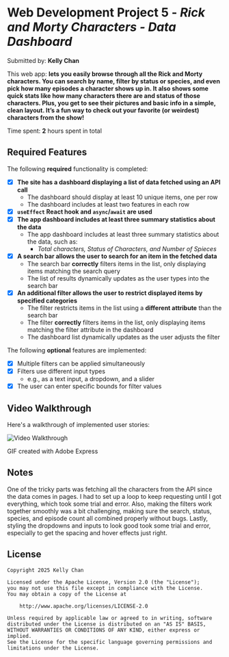 # Web Development Project 5 - *Rick and Morty Characters - Data Dashboard*

Submitted by: **Kelly Chan**

This web app: **lets you easily browse through all the Rick and Morty characters. You can search by name, filter by status or species, and even pick how many episodes a character shows up in. It also shows some quick stats like how many characters there are and status of those characters. Plus, you get to see their pictures and basic info in a simple, clean layout. It’s a fun way to check out your favorite (or weirdest) characters from the show!**

Time spent: **2** hours spent in total

## Required Features

The following **required** functionality is completed:

- [X] **The site has a dashboard displaying a list of data fetched using an API call**
  - The dashboard should display at least 10 unique items, one per row
  - The dashboard includes at least two features in each row
- [X] **`useEffect` React hook and `async`/`await` are used**
- [X] **The app dashboard includes at least three summary statistics about the data** 
  - The app dashboard includes at least three summary statistics about the data, such as:
    - *Total characters, Status of Characters, and Number of Spieces*
- [X] **A search bar allows the user to search for an item in the fetched data**
  - The search bar **correctly** filters items in the list, only displaying items matching the search query
  - The list of results dynamically updates as the user types into the search bar
- [X] **An additional filter allows the user to restrict displayed items by specified categories**
  - The filter restricts items in the list using a **different attribute** than the search bar 
  - The filter **correctly** filters items in the list, only displaying items matching the filter attribute in the dashboard
  - The dashboard list dynamically updates as the user adjusts the filter

The following **optional** features are implemented:

- [X] Multiple filters can be applied simultaneously
- [X] Filters use different input types
  - e.g., as a text input, a dropdown, and a slider
- [X] The user can enter specific bounds for filter values

## Video Walkthrough

Here's a walkthrough of implemented user stories:

<img src='walkthrough.gif' title='Video Walkthrough' width='' alt='Video Walkthrough' />

GIF created with Adobe Express

## Notes

One of the tricky parts was fetching all the characters from the API since the data comes in pages. I had to set up a loop to keep requesting until I got everything, which took some trial and error. Also, making the filters work together smoothly was a bit challenging, making sure the search, status, species, and episode count all combined properly without bugs. Lastly, styling the dropdowns and inputs to look good took some trial and error, especially to get the spacing and hover effects just right.

## License

    Copyright 2025 Kelly Chan

    Licensed under the Apache License, Version 2.0 (the "License");
    you may not use this file except in compliance with the License.
    You may obtain a copy of the License at

        http://www.apache.org/licenses/LICENSE-2.0

    Unless required by applicable law or agreed to in writing, software
    distributed under the License is distributed on an "AS IS" BASIS,
    WITHOUT WARRANTIES OR CONDITIONS OF ANY KIND, either express or implied.
    See the License for the specific language governing permissions and
    limitations under the License.
